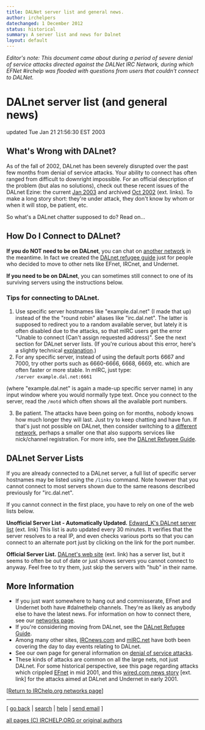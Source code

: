 ```yaml
---
title: DALNet server list and general news.
author: irchelpers
datechanged: 1 December 2012
status: historical
summary: A server list and news for Dalnet
layout: default
---
```


*Editor's note: This document came about during a period of severe denial of service attacks directed against the DALNet IRC Network, during which EFNet #irchelp was flooded with questions from users that couldn't connect to DALNet.*

# DALnet server list (and general news)

updated Tue Jan 21 21:56:30 EST 2003

## What's Wrong with DALnet?

As of the fall of 2002, DALnet has been severely disrupted over the past few
months from denial of service attacks. Your ability to connect has often
ranged from difficult to downright impossible. For an official description of
the problem (but alas no solutions), check out these recent issues of the
DALnet Ezine: the current [Jan 2003](http://zine.dal.net/) and archived [Oct
2002](http://zine.dal.net/previousissues/issue19/letter-from-the-editor.php)
(ext. links). To make a long story short: they're under attack, they don't
know by whom or when it will stop, be patient, etc.

So what's a DALnet chatter supposed to do? Read on...

## How Do I Connect to DALnet?

**If you do NOT need to be on DALnet**, you can chat on [another network](../) in the meantime. In fact we created the [DALnet refugee guide](../dalrefugee.html) just for people who decided to move to other nets like EFnet, IRCnet, and Undernet. 

**If you need to be on DALnet**, you can sometimes still connect to one of its surviving servers using the instructions below. 

### Tips for connecting to DALnet.

  1. Use specific server hostnames like "example.dal.net" (I made that up) instead of the the "round robin" aliases like "irc.dal.net". The latter is supposed to redirect you to a random available server, but lately it is often disabled due to the attacks, so that mIRC users get the error "Unable to connect (Can't assign requested address)". See the next section for DALnet server lists. (If you're curious about this error, here's a slightly technical [explanation](255.txt).) 
  2. For any specific server, instead of using the default ports 6667 and 7000, try other ports such as 6660-6666, 6668, 6669, etc. which are often faster or more stable. In mIRC, just type:  
`/server example.dal.net:6661`

(where "example.dal.net" is again a made-up specific server name) in any input
window where you would normally type text. Once you connect to the server,
read the `/motd` which often shows all the available port numbers.

  3. Be patient. The attacks have been going on for months, nobody knows how much longer they will last. Just try to keep chatting and have fun. If that's just not possible on DALnet, then consider switching to a [different network](../), perhaps a smaller one that also supports services like nick/channel registration. For more info, see the [DALnet Refugee Guide](../dalrefugee.html). 

## DALnet Server Lists

If you are already connected to a DALnet server, a full list of specific
server hostnames may be listed using the `/links` command. Note however that
you cannot connect to most servers shown due to the same reasons described
previously for "irc.dal.net".

If you cannot connect in the first place, you have to rely on one of the web
lists below.

**Unofficial Server List - Automatically Updated.** [Edward_K's DALnet server list](http://edk.dyndns.org/servers/) (ext. link) This list is auto updated every 30 minutes. It verifies that the server resolves to a real IP, and even checks various ports so that you can connect to an alternate port just by clicking on the link for the port number. 

**Official Server List.** [DALnet's web site](http://www.dal.net/servers/) (ext. link) has a server list, but it seems to often be out of date or just shows servers you cannot connect to anyway. Feel free to try them, just skip the servers with "hub" in their name. 

## More Information

  * If you just want somewhere to hang out and commisserate, EFnet and Undernet both have #dalnethelp channels. They're as likely as anybody else to have the latest news. For information on how to connect there, see our [networks page](../). 
  * If you're considering moving from DALnet, see the [DALnet Refugee Guide](../dalrefugee.html). 
  * Among many other sites, [IRCnews.com](http://www.ircnews.com/) and [mIRC.net](http://www.mirc.net/) have both been covering the day to day events relating to DALnet. 
  * See our own page for general information on [denial of service attacks](../../nuke/). 
  * These kinds of attacks are common on all the large nets, not just DALnet. For some historical perspective, see this page regarding attacks which crippled [EFnet](../efnetsux.html) in mid 2001, and this [wired.com news story](http://www.wired.com/news/culture/0,1284,41167,00.html) [ext. link] for the attacks aimed at DALnet and Undernet in early 2001. 

[[Return to IRChelp.org networks page](../)]

* * *



[ [go back](/irchelp/) | [search](/irchelp/search_engine.cgi) |
[help](/irchelp/help.html) | [send email](/irchelp/mail.cgi) ]

[all pages (C) IRCHELP.ORG or original authors](/irchelp/credit.html)

